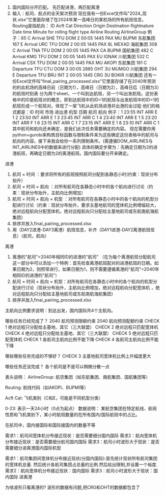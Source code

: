 1. 国内国际分开匹配。 先匹配进港，再匹配离港
2. 输入：航司、航点的全天架次预测
   现在我有一份Excel文件叫"2024_现状.xlsx"它里面存储了在2024年某一高峰日的某机场的所有航班信息，Routing是指航向：
   ID Acft Cat Direction Origin Destination flightnature Date time Minute for rolling flight type Airline Routing
   AirlineGroup
   例子：65 C Arrival SHE TFU DOM 2 00:05 1445 PAX MU BUPMI 东航集团
   167 E Arrival URC TFU DOM 2 00:05 1445 PAX 8L MEXAD 海航集团
   308 C Arrival TNA TFU DOM 2 00:05 1445 PAX CA BUPMI 国航集团
   482 C Arrival KMG TFU DOM 2 00:05 1445 PAX EU IGNAK 川航集团
   532 C Arrival CSX TFU DOM 2 00:05 1445 PAX MU AKOPI 东航集团
   181 C Departure TFU CTU DOM 3 00:05 2885 OHT 3U MUMGO 川航集团
   294 E Departure TFU BRU INT 2 00:05 1445 CRG 3U BOKIR 川航集团
   还有一份Excel文件叫"final_pairing_processed.xlsx"它里面存储了在2040年预测的的此机场的高峰日前（日期为1），高峰日（日期为2），高峰日后（日期为3）的航班时刻表
   分为两个sheet，一个叫到达航班，另一个叫出发航班。这份表格中的ID是航班对的概念，即到达航班中的ID=1的航班与出发航班中的ID=1的航班形成一个航班对。体现了一架飞机从此机场进港并出港的全过程
   他们的格式都是：ID 时间 市场 进出港 机型 日期 航司 航向
   例子：1 23:55 INT ARR E 1
   2 23:50 INT ARR E 1
   3 23:45 INT ARR C 1
   4 23:40 INT ARR E 1
   5 23:20 INT ARR F 1
   6 23:15 INT ARR C 1
   7 23:15 INT ARR E 1
   8 23:10 INT ARR C 1
   其中航司和航向还未确定，是我们此次任务需要确定的内容。
   现在需要你用python+gurobi来构筑目标函数与限制条件来为这些确定这份表格中的航司与航向的内容。接下来我会给你一系列限制条件。(需遵循DOM_AIRLINES与INT_AIRLINES中的数据来进行分配)
   具体的确定步骤为：先确定日期为2的进港航班，再确定日期为2的离港航班。国内国际要分开来确定。

进港

1. 航司 × 时间 ：要求将所有的航班按照航司分配到各静态小时(约束：现状分布抬升）
2. 航司 × 时间 × 航向 ：对所有航司在各静态小时中的各个航向进行讨论（约束：现状分布抬升，主航向比例增加）
3. 航司 × 时间 × 航向 × 机型 ：对所有航司在各静态小时中的各个航向的机型分配进行讨论（约束：现状分布抬升，要求主基地航司的宽体机比例增幅较大，绝对远程航向分配宽体机，绝对远程航向只分配给主基地航司或东航南航海航集团）
4. 排序并放入final_pairing_processed.xlsx
5. 用（DAY2进港-DAY3离港）航班信息，补齐（DAY1进港-DAY2离港航班信息）（航司，航向）

离港

1. 离港的"航司"=2040年相同ID的进港的"航司"
  （在为每个离港航班分配航司这一部分中可以添加一个特例：首先检查离港航班配对的进港航班的日期。如果日期为2，则照常进行，如果日期为1，则不需要遵循离港的"航司"=2040年相同ID的进港的"航司"）
2. 航司 × 时间 × 航向 × 机型：对所有航司在各静态小时中的各个航向的机型分配进行讨论（现状分布抬升，主航向比例增加，绝对远程航向分配宽体机
   ，绝对远程航向只分配给主基地航司或东航南航海航集团）
3. 排序并放入final_pairing_processed.xlsx


主航向比例要求说明：到达出发，国内国际共4个主航向。

哪些任务已经完成了？
2040 航司预测限额约束
2040 航向预测配额约束
CHECK 1 绝对远程只分配给主基地、其它（三大联盟）
CHECK 2 绝对远程只匹配宽体机
CHECK 4 绝对远程只分配给主基地、其它（三大联盟）
CHECK 5 绝对远程只匹配宽体机
CHECK 1 各航司主航向比例不能下降
CHECK 4 各航司主航向比例不能下降

哪些哪些任务完成的不够好？
CHECK 3 主基地航司宽体机比例上升幅度更大

哪些任务还没完成？
各个航司是不是可以稍微分散一点

表头说明：
AirlineGroup: 航空集团（如东航集团、南航集团、国航集团等）

Routing: 航线代码（如AKOPI、BUPMI等）

Acft Cat: 飞机类别（C和E，可能是不同机型分类）

0-23: 表示一天24小时（0点为起点）
数据说明：
某航空集团在特定航线、航班性质和飞机类别下，某小时航班数量的在所有国内/国际航班中的占比。

在航司中，国内接国际和国际接国内的数量不等

需求1：航司间宽体机分布接近现状：是否需要细分国内国际
需求2：航向宽体机分布接近现状：是否需要细分航司国内国际
需求3：航司小时波形大于现状：是否需要细分进离港国内国际机型

需求1：航司集团间宽体机分布接近现状(分国内国际):首先统计现状所有航司集团的宽体机总量.
然后统计各航司集团占总量的比例.然后给出限制,并设置一个裕度.
需求2：航向宽体机分布接近现状：国内国际
需求3：航司小时波形大于现状：国内国际 进离港

为啥波形只看离港的?
波形的数据有问题,把CRG和OHT的数据都包含了
